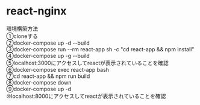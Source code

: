 # react-nginx

環境構築方法<br>
①cloneする<br>
②docker-compose up -d --build  
③docker-compose run --rm react-app sh -c "cd react-app && npm install"  
④docker-compose up -g --build  
⑤localhost:3000にアクセスしてreactが表示されていることを確認  
⑥docker-compose exec react-app bash  
⑦cd react-app && npm run build  
⑧docker-compose down  
⑨docker-compose up -d  
⑩localhost:8000にアクセスしてreactが表示されていることを確認
